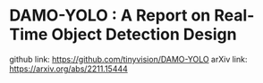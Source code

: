# DAMO-YOLO : A Report on Real-Time Object Detection Design

github link: https://github.com/tinyvision/DAMO-YOLO
arXiv link: https://arxiv.org/abs/2211.15444
